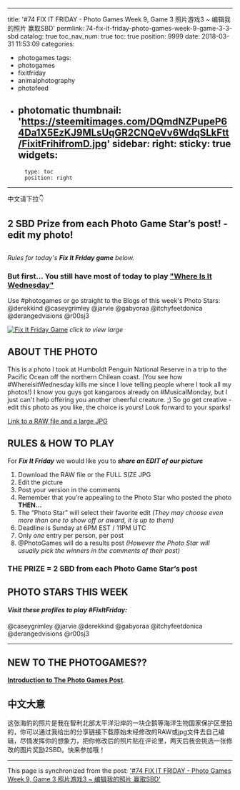 
---
title: '#74 FIX IT FRIDAY - Photo Games Week 9, Game 3 照片游戏3 ~ 编辑我的照片 赢取SBD'
permlink: 74-fix-it-friday-photo-games-week-9-game-3-3-sbd
catalog: true
toc_nav_num: true
toc: true
position: 9999
date: 2018-03-31 11:53:09
categories:
- photogames
tags:
- photogames
- fixitfriday
- animalphotography
- photofeed
- photomatic
thumbnail: 'https://steemitimages.com/DQmdNZPupeP64Da1X5EzKJ9MLsUqGR2CNQeVv6WdqSLkFtt/FixitFrihifromD.jpg'
sidebar:
    right:
        sticky: true
widgets:
    -
        type: toc
        position: right
---


中文请下拉👇

## 2 SBD Prize from each Photo Game Star’s post! - edit my photo!

##
_Rules for today's **Fix It Friday game** below._

### But first... You still have most of today to play ["Where Is It Wednesday"](https://steemit.com/photogames/@photogames/where-is-it-wednesday-photo-games-week-9-game-2)
Use #photogames or go straight to the Blogs of this week's Photo Stars:
@derekkind @caseygrimley @jarvie @gabyoraa @itchyfeetdonica @derangedvisions @r00sj3


[![Fix It Friday Game](https://steemitimages.com/DQmdNZPupeP64Da1X5EzKJ9MLsUqGR2CNQeVv6WdqSLkFtt/FixitFrihifromD.jpg)](https://steemitimages.com/DQmdNZPupeP64Da1X5EzKJ9MLsUqGR2CNQeVv6WdqSLkFtt/FixitFrihifromD.jpg)
_click to view large_


## ABOUT THE PHOTO
This is a photo I took at Humboldt Penguin National Reserve in a trip to the Pacific Ocean off the northern Chilean coast. (You see how #WhereisitWednesday kills me since I love telling people where I took all my photos!) 
I know you guys got kangaroos already on #MusicalMonday, but I just can't help offering you another cheerful creature. ;) So go get creative - edit this photo as you like, the choice is yours! Look forward to your sparks! 

[Link to a RAW file and a large JPG](https://www.dropbox.com/sh/8u8izrbimi94io9/AAAa6uAeyFPL0cPfB4-Rn1dra?dl=0)



## RULES & HOW TO PLAY
 
For _**Fix It Friday**_ we would like you to _**share an EDIT of our picture**_

1. Download the RAW file or the FULL SIZE JPG
2. Edit the picture
3. Post your version in the comments
4. Remember that you’re appealing to the Photo Star who posted the photo
**THEN...**
5. The “Photo Star” will select their favorite edit
_(They may choose even more than one to show off or award, it is up to them)_
6. Deadline is Sunday at 6PM EST / 11PM UTC
7. Only *one* entry per person, per post
8. @PhotoGames will do a results post
_(However the Photo Star will usually pick the winners in the comments of their post)_


### THE PRIZE = 2 SBD from each Photo Game Star’s post
### 


## PHOTO STARS THIS WEEK
#### _Visit these profiles to play #FixItFriday:_
@caseygrimley
@jarvie
@derekkind
@gabyoraa
@itchyfeetdonica
@derangedvisions
@r00sj3

-----------------

## NEW TO THE PHOTOGAMES??

[**Introduction to The Photo Games Post**](https://steemit.com/introduceyourself/@photogames/what-are-the-photogames-an-introduction).


## 中文大意

这张海豹的照片是我在智利北部太平洋沿岸的一块企鹅等海洋生物国家保护区里拍的，你可以通过我给出的分享链接下载原始未经修改的RAW或jpg文件去自己编辑，尽情发挥你的想象力，把你修改后的照片贴在评论里，两天后我会挑选一张修改的图片奖励2SBD。快来参加哦！

- - -

This page is synchronized from the post: ['#74 FIX IT FRIDAY - Photo Games Week 9, Game 3 照片游戏3 ~ 编辑我的照片 赢取SBD'](https://steemit.com/@itchyfeetdonica/74-fix-it-friday-photo-games-week-9-game-3-3-sbd)
